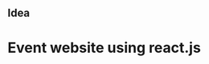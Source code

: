 ## Idea

<!-- [https://uidesigndaily.com/](https://uidesigndaily.com/posts/sketch-birthdays-list-card-widget-day-1042) -->
# Event website using react.js
